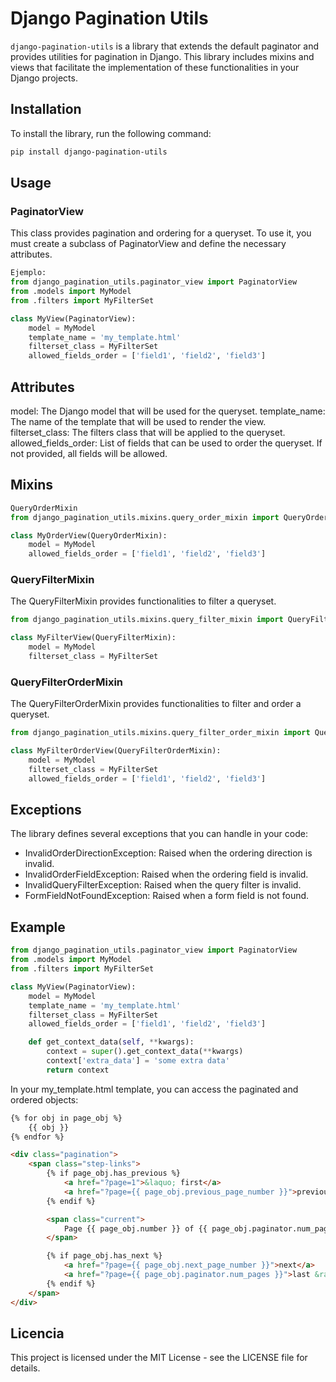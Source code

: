 

# Django Pagination Utils

`django-pagination-utils` is a library that extends the default paginator and provides utilities for pagination in Django. This library includes mixins and views that facilitate the implementation of these functionalities in your Django projects.

## Installation

To install the library, run the following command:

```bash
pip install django-pagination-utils
```

## Usage

### PaginatorView
This class provides pagination and ordering for a queryset. To use it, you must create a subclass of PaginatorView and define the necessary attributes.

```python
Ejemplo:
from django_pagination_utils.paginator_view import PaginatorView
from .models import MyModel
from .filters import MyFilterSet

class MyView(PaginatorView):
    model = MyModel
    template_name = 'my_template.html'
    filterset_class = MyFilterSet
    allowed_fields_order = ['field1', 'field2', 'field3']
```

## Attributes
model: The Django model that will be used for the queryset.
template_name: The name of the template that will be used to render the view.
filterset_class: The filters class that will be applied to the queryset.
allowed_fields_order: List of fields that can be used to order the queryset. If not provided, all fields will be allowed.

## Mixins

```python
QueryOrderMixin
from django_pagination_utils.mixins.query_order_mixin import QueryOrderMixin

class MyOrderView(QueryOrderMixin):
    model = MyModel
    allowed_fields_order = ['field1', 'field2', 'field3']
```

### QueryFilterMixin
The QueryFilterMixin provides functionalities to filter a queryset.

```python
from django_pagination_utils.mixins.query_filter_mixin import QueryFilterMixin

class MyFilterView(QueryFilterMixin):
    model = MyModel
    filterset_class = MyFilterSet
```

### QueryFilterOrderMixin
The QueryFilterOrderMixin provides functionalities to filter and order a queryset.

```python
from django_pagination_utils.mixins.query_filter_order_mixin import QueryFilterOrderMixin

class MyFilterOrderView(QueryFilterOrderMixin):
    model = MyModel
    filterset_class = MyFilterSet
    allowed_fields_order = ['field1', 'field2', 'field3']
```

## Exceptions

The library defines several exceptions that you can handle in your code:

 * InvalidOrderDirectionException: Raised when the ordering direction is invalid.
 * InvalidOrderFieldException: Raised when the ordering field is invalid.
 * InvalidQueryFilterException: Raised when the query filter is invalid.
 * FormFieldNotFoundException: Raised when a form field is not found.

## Example

```python
from django_pagination_utils.paginator_view import PaginatorView
from .models import MyModel
from .filters import MyFilterSet

class MyView(PaginatorView):
    model = MyModel
    template_name = 'my_template.html'
    filterset_class = MyFilterSet
    allowed_fields_order = ['field1', 'field2', 'field3']

    def get_context_data(self, **kwargs):
        context = super().get_context_data(**kwargs)
        context['extra_data'] = 'some extra data'
        return context
```

In your my_template.html template, you can access the paginated and ordered objects:

```html
{% for obj in page_obj %}
    {{ obj }}
{% endfor %}

<div class="pagination">
    <span class="step-links">
        {% if page_obj.has_previous %}
            <a href="?page=1">&laquo; first</a>
            <a href="?page={{ page_obj.previous_page_number }}">previous</a>
        {% endif %}

        <span class="current">
            Page {{ page_obj.number }} of {{ page_obj.paginator.num_pages }}.
        </span>

        {% if page_obj.has_next %}
            <a href="?page={{ page_obj.next_page_number }}">next</a>
            <a href="?page={{ page_obj.paginator.num_pages }}">last &raquo;</a>
        {% endif %}
    </span>
</div>
```

## Licencia
This project is licensed under the MIT License - see the LICENSE file for details.
